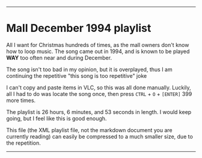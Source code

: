 
***

# Mall December 1994 playlist

All I want for Christmas hundreds of times, as the mall owners don't know how to loop music. The song came out in 1994, and is known to be played **WAY** too often near and during December.

The song isn't too bad in my opinion, but it is overplayed, thus I am continuing the repetitive "this song is too repetitive" joke

I can't copy and paste items in VLC, so this was all done manually. Luckily, all I had to do was locate the song once, then press `CTRL` + `O` + `[ENTER]` 399 more times.

The playlist is 26 hours, 6 minutes, and 53 seconds in length. I would keep going, but I feel like this is good enough.

This file (the XML playlist file, not the markdown document you are currently reading) can easily be compressed to a much smaller size, due to the repetition.

***

